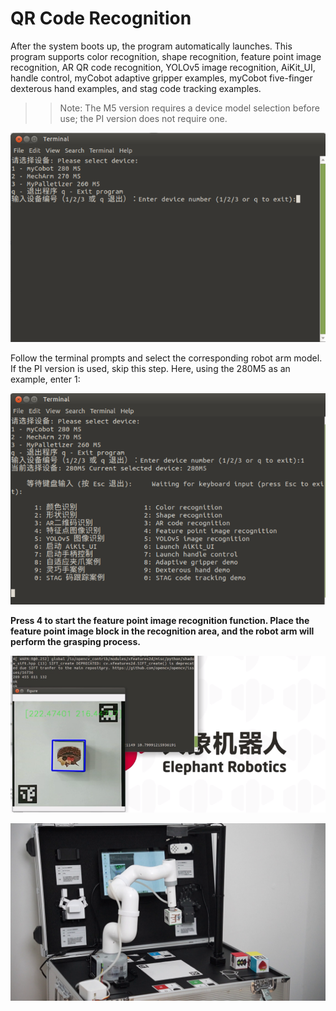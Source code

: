 # QR Code Recognition

After the system boots up, the program automatically launches. This program supports color recognition, shape recognition, feature point image recognition, AR QR code recognition, YOLOv5 image recognition, AiKit_UI, handle control, myCobot adaptive gripper examples, myCobot five-finger dexterous hand examples, and stag code tracking examples.

>>Note: The M5 version requires a device model selection before use; the PI version does not require one.

![](../resources/5-BasicAlgorithmFunction/5.1-1.png)

Follow the terminal prompts and select the corresponding robot arm model. If the PI version is used, skip this step. Here, using the 280M5 as an example, enter 1:

![](../resources/5-BasicAlgorithmFunction/5.1-2.png)

**Press 4 to start the feature point image recognition function. Place the feature point image block in the recognition area, and the robot arm will perform the grasping process.**

![](../resources/5-BasicAlgorithmFunction/5.4-1.png)

![](../resources/5-BasicAlgorithmFunction/5.4-2.png)